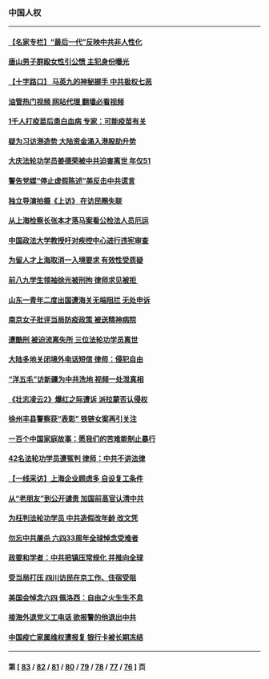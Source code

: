 ### 中国人权
---
#### [【名家专栏】“最后一代”反映中共非人性化](../../pages/ncid278/n13756676.md?06120045) 
#### [唐山男子群殴女性引公愤 主犯身份曝光](../../pages/ncid278/n13757180.md?06120045) 
#### [【十字路口】 马英九的神秘握手 中共极权七恶](../../pages/ncid278/n13756688.md?06120045) 
#### [油管热门视频 网站代理 翻墙必看视频](http://209.222.30.114:81/youtube.html?06120045)
#### [1千人打疫苗后患白血病 专家：可能疫苗有关](../../pages/ncid278/n13755932.md?06120045) 
#### [疑为习访港造势 大陆资金涌入港股助升势](../../pages/ncid278/n13756127.md?06120045) 
#### [大庆法轮功学员姜德荣被中共迫害离世 年仅51](../../pages/ncid278/n13755805.md?06120045) 
#### [警告党媒“停止虚假陈述”美反击中共谎言](../../pages/ncid278/n13755809.md?06120045) 
#### [独立导演拍摄《上访》 在访民圈失联](../../pages/ncid278/n13755221.md?06120045) 
#### [从上海检察长张本才落马案看公检法人员厄运](../../pages/ncid278/n13755011.md?06120045) 
#### [中国政法大学教授吁对疾控中心进行违宪审查](../../pages/ncid278/n13755348.md?06120045) 
#### [为留人才上海取消一入境要求 有效性受质疑](../../pages/ncid278/n13755114.md?06120045) 
#### [前八九学生领袖徐光被刑拘 律师求见被拒 ](../../pages/ncid278/n13755014.md?06120045) 
#### [山东一青年二度出国遭海关无端阻拦 无处申诉](../../pages/ncid278/n13754813.md?06120045) 
#### [南京女子批评当局防疫政策 被送精神病院](../../pages/ncid278/n13754790.md?06120045) 
#### [遭酷刑 被迫流离失所 三位法轮功学员离世](../../pages/ncid278/n13754229.md?06120045) 
#### [大陆多地关闭境外电话短信 律师：侵犯自由](../../pages/ncid278/n13754338.md?06120045) 
#### [“洋五毛”访新疆为中共洗地 视频一处泄真相](../../pages/ncid278/n13754220.md?06120045) 
#### [《壮志凌云2》爆红之际遭诉 派拉蒙否认侵权](../../pages/ncid278/n13754137.md?06120045) 
#### [徐州丰县警察获“表彰” 铁链女案再引关注](../../pages/ncid278/n13753946.md?06120045) 
#### [一百个中国家庭故事：愿我们的苦难能制止暴行](../../pages/ncid278/n13753117.md?06120045) 
#### [42名法轮功学员遭冤判 律师：中共不讲法律](../../pages/ncid278/n13753469.md?06120045) 
#### [【一线采访】上海企业顾虑多 自设复工条件](../../pages/ncid278/n13753011.md?06120045) 
#### [从“老朋友”到公开谴责 加国前高官认清中共](../../pages/ncid278/n13753035.md?06120045) 
#### [为枉判法轮功学员 中共造假改年龄 改文凭](../../pages/ncid278/n13752835.md?06120045) 
#### [勿忘中共屠杀 六四33周年全球悼念受难者](../../pages/ncid278/n13752461.md?06120045) 
#### [政要和学者：中共把镇压常规化 并推向全球](../../pages/ncid278/n13752426.md?06120045) 
#### [受当局打压 四川访民在京工作、住宿受阻](../../pages/ncid278/n13752175.md?06120045) 
#### [美国会悼念六四 佩洛西：自由之火生生不息](../../pages/ncid278/n13752143.md?06120045) 
#### [接海外退党义工电话 欲报警的他退出中共](../../pages/ncid278/n13750442.md?06120045) 
#### [中国疫亡家属维权遭报复 银行卡被长期冻结](../../pages/ncid278/n13751725.md?06120045) 

---
#### 第 [ [83](./83.md?06120045) / [82](./82.md?06120045) / [81](./81.md?06120045) / [80](./80.md?06120045) / [79](./79.md?06120045) / [78](./78.md?06120045) / [77](./77.md?06120045) / [76](./76.md?06120045) ] 页
